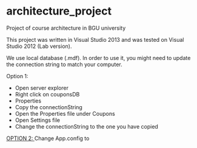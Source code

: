 # architecture_project
Project of course architecture in BGU university

This project was written in Visual Studio 2013 and was tested on Visual Studio 2012 (Lab version).

We use local database (.mdf). In order to use it, you might need to update the connection string to match your computer.

Option 1:
- Open server explorer
- Right click on couponsDB
- Properties
- Copy the connectionString
- Open the Properties file under Coupons
- Open Settings file
- Change the connectionString to the one you have copied


<u> OPTION 2: </u>
Change App.config to 
<?xml version="1.0" encoding="utf-8" ?>
<configuration>
    <configSections>
    </configSections>
    <connectionStrings>
        <add name="Coupons.Properties.Settings.CouponsDBConnectionString"
            connectionString="Data Source=(LocalDB)\v11.0;AttachDbFilename=|DataDirectory|\CouponsDB.mdf;Integrated Security=True"
            providerName="System.Data.SqlClient" />
    </connectionStrings>
    <startup> 
        <supportedRuntime version="v4.0" sku=".NETFramework,Version=v4.5" />
    </startup>
</configuration>

